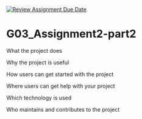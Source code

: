 [![Review Assignment Due Date](https://classroom.github.com/assets/deadline-readme-button-8d59dc4de5201274e310e4c54b9627a8934c3b88527886e3b421487c677d23eb.svg)](https://classroom.github.com/a/LlYauwvp)
# G03_Assignment2-part2

What the project does


Why the project is useful

How users can get started with the project

Where users can get help with your project

Which technology is used

Who maintains and contributes to the project